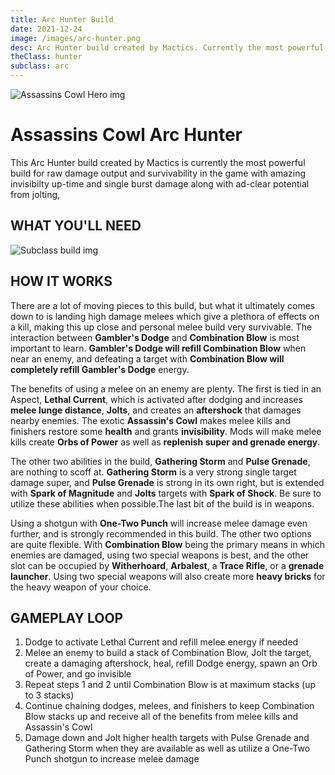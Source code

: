 ```yaml
---
title: Arc Hunter Build
date: 2021-12-24
image: /images/arc-hunter.png
desc: Arc Hunter build created by Mactics. Currently the most powerful build for raw damage output and survivability.
theClass: hunter
subclass: arc
---
```


![Assassins Cowl Hero img](/images/AssassinsCowl.jpg "Assassins Cowl D2")

# Assassins Cowl Arc Hunter

This Arc Hunter build created by Mactics is currently the most powerful build for raw damage output and survivability in the game with amazing invisibilty up-time and single burst damage along with ad-clear potential from jolting,

## WHAT YOU'LL NEED

![Subclass build img](/images/mactics-AC.png "Assassins Cowl build")

## HOW IT WORKS

There are a lot of moving pieces to this build, but what it ultimately comes down to is landing high damage melees which give a plethora of effects on a kill, making this up close and personal melee build very survivable. The interaction between **Gambler's Dodge** and **Combination Blow** is most important to learn. **Gambler's Dodge will refill Combination Blow** when near an enemy, and defeating a target with **Combination Blow will completely refill Gambler's Dodge** energy.

The benefits of using a melee on an enemy are plenty. The first is tied in an Aspect, **Lethal Current**, which is activated after dodging and increases **melee lunge distance**, **Jolts**, and creates an **aftershock** that damages nearby enemies. The exotic **Assassin's Cowl** makes melee kills and finishers restore some **health** and grants **invisibility**. Mods will make melee kills create **Orbs of Power** as well as **replenish super and grenade energy**.

The other two abilities in the build, **Gathering Storm** and **Pulse Grenade**, are nothing to scoff at. **Gathering Storm** is a very strong single target damage super, and **Pulse Grenade** is strong in its own right, but is extended with **Spark of Magnitude** and **Jolts** targets with **Spark of Shock**. Be sure to utilize these abilities when possible.The last bit of the build is in weapons.

Using a shotgun with **One-Two Punch** will increase melee damage even further, and is strongly recommended in this build. The other two options are quite flexible. With **Combination Blow** being the primary means in which enemies are damaged, using two special weapons is best, and the other slot can be occupied by **Witherhoard**, **Arbalest**, a **Trace Rifle**, or a **grenade launcher**. Using two special weapons will also create more **heavy bricks** for the heavy weapon of your choice.

## GAMEPLAY LOOP

1. Dodge to activate Lethal Current and refill melee energy if needed
2. Melee an enemy to build a stack of Combination Blow, Jolt the target, create a damaging aftershock, heal, refill Dodge energy, spawn an Orb of Power, and go invisible
3. Repeat steps 1 and 2 until Combination Blow is at maximum stacks (up to 3 stacks)
4. Continue chaining dodges, melees, and finishers to keep Combination Blow stacks up and receive all of the benefits from melee kills and Assassin's Cowl
5. Damage down and Jolt higher health targets with Pulse Grenade and Gathering Storm when they are available as well as utilize a One-Two Punch shotgun to increase melee damage
